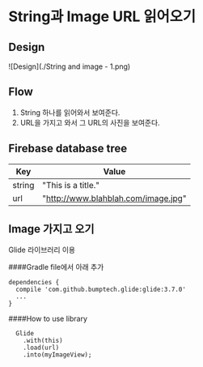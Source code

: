 String과 Image URL 읽어오기
===================

Design
-------------
![Design](./String and image - 1.png)


Flow
-------------

1. String 하나를 읽어와서 보여준다.
2. URL을 가지고 와서 그 URL의 사진을 보여준다.


Firebase database tree
---------------------------------
Key    | Value
------ | ---
string | "This is a title."
url    | "http://www.blahblah.com/image.jpg"


Image 가지고 오기
--------------------------
Glide 라이브러리 이용

####Gradle file에서 아래 추가

```
dependencies {
  compile 'com.github.bumptech.glide:glide:3.7.0'
  ...
}
```

####How to use library
```
  Glide
    .with(this)
    .load(url)
    .into(myImageView);
```
